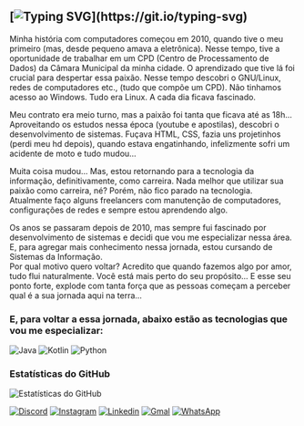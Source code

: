 ## [![Typing SVG](https://readme-typing-svg.herokuapp.com?font=Grechen+Fuemen&size=50&pause=1000&color=000000&center=true&vCenter=true&random=true&width=850&height=40&lines=Ol%C3%A1%2C+tudo+bem%3F;Seja+bem+vindo!;Me+chamo+Mois%C3%A9s+Junior!;Vou+contar+um+pouco+sobre+mim...)](https://git.io/typing-svg)

Minha história com computadores começou em 2010, quando tive o meu primeiro (mas, desde pequeno amava a eletrônica). Nesse tempo, tive a oportunidade de trabalhar em um CPD (Centro de Processamento de Dados) da Câmara Municipal da minha cidade. 
O aprendizado que tive lá foi crucial para despertar essa paixão. Nesse tempo descobri o GNU/Linux, redes de computadores etc., (tudo que compõe um CPD). Não tinhamos acesso ao Windows. Tudo era Linux. A cada dia ficava fascinado.
<div>
Meu contrato era meio turno, mas a paixão foi tanta que ficava até as 18h...
Aproveitando os estudos nessa época (youtube e apostilas), descobri o desenvolvimento de sistemas. Fuçava HTML, CSS, fazia uns projetinhos (perdi meu hd depois), quando estava engatinhando, infelizmente sofri um acidente de moto e tudo mudou...
<div>

Muita coisa mudou... Mas, estou retornando para a tecnologia da informação, definitivamente, como carreira. Nada melhor que utilizar sua paixão como carreira, né?
Porém, não fico parado na tecnologia. Atualmente faço alguns freelancers com manutenção de computadores, configurações de redes e sempre estou aprendendo algo.
<div>
Os anos se passaram depois de 2010, mas sempre fui fascinado por desenvolvimento de sistemas e decidi que vou me especializar nessa área. 
E, para agregar mais conhecimento nessa jornada, estou cursando de Sistemas da Informação.
</div>
Por qual motivo quero voltar? Acredito que quando fazemos algo por amor, tudo flui naturalmente. Você está mais perto do seu propósito... E esse seu ponto forte, explode com tanta força que as pessoas começam a perceber qual é a sua jornada aqui na terra...

### E, para voltar a essa jornada, abaixo estão as tecnologias que vou me especializar:

![Java](https://img.shields.io/badge/java-%23ED8B00.svg?style=for-the-badge&logo=openjdk&logoColor=white)
![Kotlin](https://img.shields.io/badge/kotlin-%237F52FF.svg?style=for-the-badge&logo=kotlin&logoColor=white)
![Python](https://img.shields.io/badge/python-3670A0?style=for-the-badge&logo=python&logoColor=ffdd54)


### Estatísticas do GitHub

![Estatísticas do GitHub](https://github-readme-stats.vercel.app/api?username=moisesbjunior&show_icons=true)

[![Discord](https://img.shields.io/badge/Discord-000?style=for-the-badge&logo=discord)](https://www.discord.com/in/moisesbjunior/)
[![Instagram](https://img.shields.io/badge/Instagram-000?style=for-the-badge&logo=instagram)](https://www.instagram.com/omoisesjunior/)
[![Linkedin](https://img.shields.io/badge/LinkedIn-0077B5?style=for-the-badge&logo=linkedin&logoColor=white)](https://www.linkedin.com/in/moisesbjunior/) 
[![Gmal](https://img.shields.io/badge/Gmail-D14836?style=for-the-badge&logo=gmail&logoColor=white)](moisesbjunior.contato@gmail.com)
[![WhatsApp](https://img.shields.io/badge/WhatsApp-25D366?style=for-the-badge&logo=whatsapp&logoColor=white)](https://wa.me/5571987626087)
